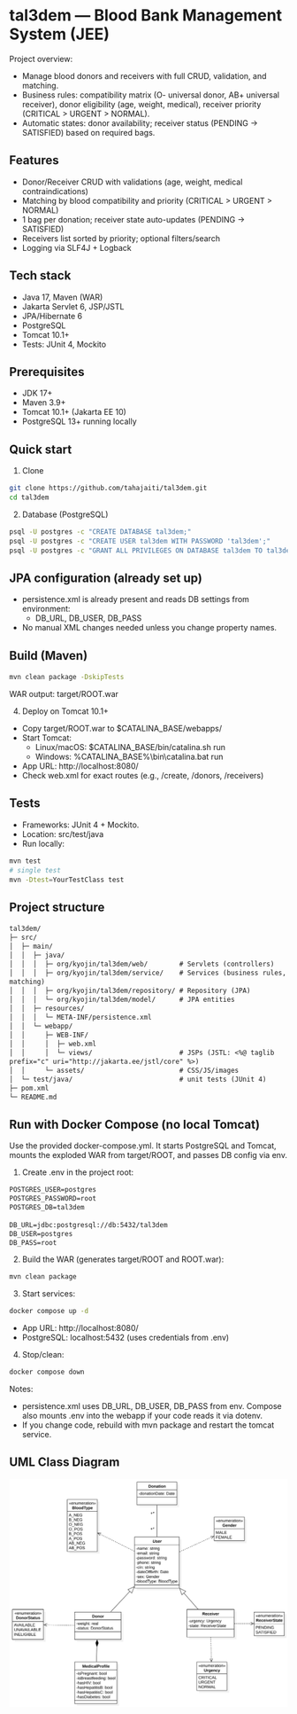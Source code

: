 # tal3dem — Blood Bank Management System (JEE)

Project overview:

- Manage blood donors and receivers with full CRUD, validation, and matching.
- Business rules: compatibility matrix (O- universal donor, AB+ universal receiver), donor eligibility (age, weight, medical), receiver priority (CRITICAL > URGENT > NORMAL).
- Automatic states: donor availability; receiver status (PENDING → SATISFIED) based on required bags.

## Features

- Donor/Receiver CRUD with validations (age, weight, medical contraindications)
- Matching by blood compatibility and priority (CRITICAL > URGENT > NORMAL)
- 1 bag per donation; receiver state auto-updates (PENDING → SATISFIED)
- Receivers list sorted by priority; optional filters/search
- Logging via SLF4J + Logback

## Tech stack

- Java 17, Maven (WAR)
- Jakarta Servlet 6, JSP/JSTL
- JPA/Hibernate 6
- PostgreSQL
- Tomcat 10.1+
- Tests: JUnit 4, Mockito

## Prerequisites

- JDK 17+
- Maven 3.9+
- Tomcat 10.1+ (Jakarta EE 10)
- PostgreSQL 13+ running locally

## Quick start

1. Clone

```bash
git clone https://github.com/tahajaiti/tal3dem.git
cd tal3dem
```

2. Database (PostgreSQL)

```bash
psql -U postgres -c "CREATE DATABASE tal3dem;"
psql -U postgres -c "CREATE USER tal3dem WITH PASSWORD 'tal3dem';"
psql -U postgres -c "GRANT ALL PRIVILEGES ON DATABASE tal3dem TO tal3dem;"
```

## JPA configuration (already set up)

- persistence.xml is already present and reads DB settings from environment:
  - DB_URL, DB_USER, DB_PASS
- No manual XML changes needed unless you change property names.

## Build (Maven)

```bash
mvn clean package -DskipTests
```

WAR output: target/ROOT.war

4. Deploy on Tomcat 10.1+

- Copy target/ROOT.war to $CATALINA_BASE/webapps/
- Start Tomcat:
  - Linux/macOS: $CATALINA_BASE/bin/catalina.sh run
  - Windows: %CATALINA_BASE%\bin\catalina.bat run
- App URL: http://localhost:8080/
- Check web.xml for exact routes (e.g., /create, /donors, /receivers)

## Tests

- Frameworks: JUnit 4 + Mockito.
- Location: src/test/java
- Run locally:

```bash
mvn test
# single test
mvn -Dtest=YourTestClass test
```

## Project structure

```
tal3dem/
├─ src/
│  ├─ main/
│  │  ├─ java/
│  │  │  ├─ org/kyojin/tal3dem/web/        # Servlets (controllers)
│  │  │  ├─ org/kyojin/tal3dem/service/    # Services (business rules, matching)
│  │  │  ├─ org/kyojin/tal3dem/repository/ # Repository (JPA)
│  │  │  └─ org/kyojin/tal3dem/model/      # JPA entities
│  │  ├─ resources/
│  │  │  └─ META-INF/persistence.xml
│  │  └─ webapp/
│  │     ├─ WEB-INF/
│  │     │  ├─ web.xml
│  │     │  └─ views/                      # JSPs (JSTL: <%@ taglib prefix="c" uri="http://jakarta.ee/jstl/core" %>)
│  │     └─ assets/                        # CSS/JS/images
│  └─ test/java/                           # unit tests (JUnit 4)
├─ pom.xml
└─ README.md
```

## Run with Docker Compose (no local Tomcat)

Use the provided docker-compose.yml. It starts PostgreSQL and Tomcat, mounts the exploded WAR from target/ROOT, and passes DB config via env.

1. Create .env in the project root:

```
POSTGRES_USER=postgres
POSTGRES_PASSWORD=root
POSTGRES_DB=tal3dem

DB_URL=jdbc:postgresql://db:5432/tal3dem
DB_USER=postgres
DB_PASS=root
```

2. Build the WAR (generates target/ROOT and ROOT.war):

```bash
mvn clean package
```

3. Start services:

```bash
docker compose up -d
```

- App URL: http://localhost:8080/
- PostgreSQL: localhost:5432 (uses credentials from .env)

4. Stop/clean:

```bash
docker compose down
```

Notes:

- persistence.xml uses DB_URL, DB_USER, DB_PASS from env. Compose also mounts .env into the webapp if your code reads it via dotenv.
- If you change code, rebuild with mvn package and restart the tomcat service.

## UML Class Diagram

[![Class Diagram](assets/class.svg)](assets/class.svg)